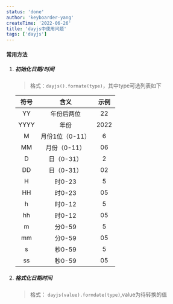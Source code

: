 ```yaml
---
status: 'done'
author: 'keyboarder-yang'
createTime: '2022-06-26'
title: 'dayjs中使用问题'
tags: ['dayjs']
---
```


#### 常用方法

1. ##### 初始化日期/时间

   > 格式：`dayjs().formate(type)`，其中type可选列表如下

   | 符号 |      含义       | 示例 |
   | :--: | :-------------: | :--: |
   |  YY  |   年份后两位    |  22  |
   | YYYY |      年份       | 2022 |
   |  M   | 月份1位（0-11） |  6   |
   |  MM  |  月份（0-11）   |  06  |
   |  D   |   日（0-31）    |  2   |
   |  DD  |   日（0-31）    |  02  |
   |  H   |     时0-23      |  5   |
   |  HH  |     时0-23      |  05  |
   |  h   |     时0-12      |  5   |
   |  hh  |     时0-12      |  05  |
   |  m   |     分0-59      |  5   |
   |  mm  |     分0-59      |  05  |
   |  s   |     秒0-59      |  5   |
   |  ss  |     秒0-59      |  05  |

   

2. ##### 格式化日期时间

   > 格式： `dayjs(value).formdate(type)`,value为待转换的值
